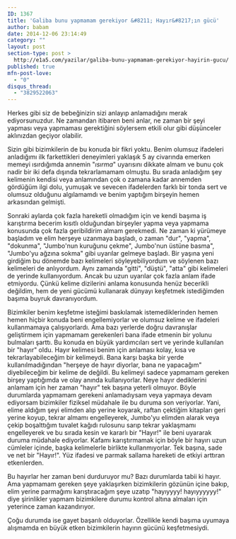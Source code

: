 ```yaml
---
ID: 1367
title: 'Galiba bunu yapmamam gerekiyor &#8211; Hayır&#8217;ın gücü'
author: babam
date: 2014-12-06 23:14:49
category: ""
layout: post
section-type: post >
  http://e1a5.com/yazilar/galiba-bunu-yapmamam-gerekiyor-hayirin-gucu/
published: true
mfn-post-love:
  - "0"
disqus_thread:
  - "3829522063"
---
```

Herkes gibi siz de bebeğinizin sizi anlayıp anlamadığını merak ediyorsunuzdur. Ne zamandan itibaren beni anlar, ne zaman bir şeyi yapması veya yapmaması gerektiğini söylersem etkili olur gibi düşünceler aklınızdan geçiyor olabilir.

Sizin gibi bizimkilerin de bu konuda bir fikri yoktu. Benim olumsuz ifadeleri anladığımı ilk farkettikleri deneyimleri yaklaşık 5 ay civarında emerken memeyi ısırdığımda annemin "<em>ısırma</em>" uyarısını dikkate almam ve bunu çok nadir bir iki defa dışında tekrarlamamam olmuştu. Bu sırada anladığım şey kelimenin kendisi veya anlamından çok o zamana kadar annemden gördüğüm ilgi dolu, yumuşak ve sevecen ifadelerden farklı bir tonda sert ve olumsuz olduğunu algılamamdı ve benim yaptığım birşeyin hemen arkasından gelmişti.

Sonraki aylarda çok fazla hareketli olmadığım için ve kendi başıma iş karıştırma becerim kısıtlı olduğundan birşeyler yapma veya yapmama konusunda çok fazla geribildirim almam gerekmedi. Ne zaman ki yürümeye başladım ve elim herşeye uzanmaya başladı, o zaman "dur", "yapma", "dokunma", "Jumbo'nun kuruğunu çekme", Jumbo'nun üstüne basma", "Jumbo'yu ağzına sokma" gibi uyarılar gelmeye başladı. Bir yaşına yeni girdiğim bu dönemde bazı kelimeleri söyleyebiliyordum ve söylenen bazı kelimeleri de anlıyordum. Aynı zamanda "gitti", "düştü", "atta" gibi kelimeleri de yerinde kullanıyordum. Ancak bu uzun uyarılar çok fazla anlam ifade etmiyordu. Çünkü kelime dizilerini anlama konusunda henüz becerikli değildim, hem de yeni gücümü kullanarak dünyayı keşfetmek istediğimden başıma buyruk davranıyordum.

Bizimkiler benim keşfetme isteğimi baskılamak istemediklerinden hemen hemen hiçbir konuda beni engellemiyorlar ve olumsuz kelime ve ifadeleri kullanmamaya çalışıyorlardı. Ama bazı yerlerde doğru davranışlar geliştirmem için yapmamam gerekenleri bana ifade etmenin bir yolunu bulmaları şarttı. Bu konuda en büyük yardımcıları sert ve yerinde kullanılan bir "hayır" oldu. Hayır kelimesi benim için anlaması kolay, kısa ve tekrarlayabileceğim bir kelimeydi. Bana karşı başka bir yerde kullanılmadığından "herşeye de hayır diyorlar, bana ne yapacağım" diyebileceğim bir kelime de değildi. Bu kelimeyi sadece yapmamam gereken birşey yaptığımda ve olay anında kullanıyorlar. Neye hayır dediklerini anlamam için her zaman "hayır" tek başına yeterli olmuyor. Böyle durumlarda yapmamam gerekeni anlamadıysam veya yapmaya devam ediyorsam bizimkiler fiziksel müdahale ile bu duruma son veriyorlar. Yani, elime aldığım şeyi elimden alıp yerine koyarak, raftan çektiğim kitapları geri yerine koyup, tekrar almamı engelleyerek, Jumbo'yu elimden alarak veya çekip boşalttığım tuvalet kağıdı rulosunu sarıp tekrar yaklaşmamı engelleyerek ve bu sırada kesin ve kararlı bir "Hayır!" ile beni uyararak duruma müdahale ediyorlar. Kafamı karıştırmamak için böyle bir hayırı uzun cümleler içinde, başka kelimelerle birlikte kullanmıyorlar. Tek başına, sade ve net bir "Hayır!". Yüz ifadesi ve parmak sallama hareketi de etkiyi arttıran etkenlerden.

Bu hayırlar her zaman beni durduruyor mu? Bazı durumlarda tabii ki hayır. Ama yapmamam gereken şeye yaklaşırken bizimkilerin gözünün içine bakıp, elim yerine parmağımı karıştıracağım şeye uzatıp "hayıyyyy! hayıyyyyyy!" diye şirinlikler yapmam bizimkilere durumu kontrol altına almaları için yeterince zaman kazandırıyor.

Çoğu durumda ise gayet başarılı olduyorlar. Özellikle kendi başıma uyumaya alışmamda en büyük etken bizimkilerin hayırın gücünü keşfetmesiydi.
